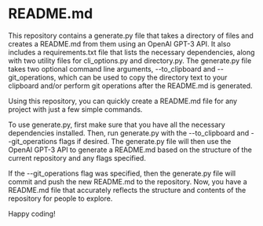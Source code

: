 
# README.md

This repository contains a generate.py file that takes a directory of files and creates a README.md from them using an OpenAI GPT-3 API. It also includes a requirements.txt file that lists the necessary dependencies, along with two utility files for cli_options.py and directory.py. The generate.py file takes two optional command line arguments, --to_clipboard and --git_operations, which can be used to copy the directory text to your clipboard and/or perform git operations after the README.md is generated. 

Using this repository, you can quickly create a README.md file for any project with just a few simple commands. 

To use generate.py, first make sure that you have all the necessary dependencies installed. Then, run generate.py with the --to_clipboard and --git_operations flags if desired. The generate.py file will then use the OpenAI GPT-3 API to generate a README.md based on the structure of the current repository and any flags specified. 

If the --git_operations flag was specified, then the generate.py file will commit and push the new README.md to the repository. Now, you have a README.md file that accurately reflects the structure and contents of the repository for people to explore. 

Happy coding!
